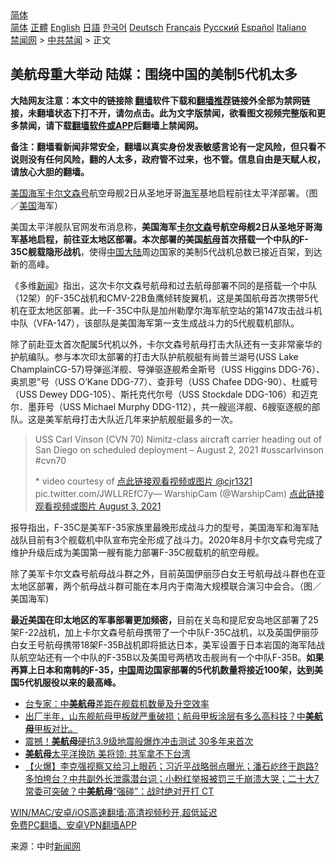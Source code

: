  <!-- 面包屑导航 --> <div class="breadcrumb"><!-- GTranslate: https://gtranslate.io/ -->  <div class="switcher notranslate">  <div class="selected">  <a href="#" onclick="return false;"> 简体</a>  </div>  <div class="option">  <a href="https://www.bannedbook.org" onclick="doGTranslate('zh-CN|zh-CN');jQuery('div.switcher div.selected a').html(jQuery(this).html());return false;" title="简体中文" class="nturl selected"> 简体</a>  <a href="https://www.bannedbook.org/zh-tw/" onclick="doGTranslate('zh-CN|zh-TW');jQuery('div.switcher div.selected a').html(jQuery(this).html());return false;" title="繁體中文" class="nturl"> 正體</a>  <a href="https://www.bannedbook.org/en/" onclick="doGTranslate('zh-CN|en');jQuery('div.switcher div.selected a').html(jQuery(this).html());return false;" title="English" class="nturl"> English</a>  <a href="https://www.bannedbook.org/ja/" onclick="doGTranslate('zh-CN|ja');jQuery('div.switcher div.selected a').html(jQuery(this).html());return false;" title="日本語" class="nturl"> 日語</a>  <a href="https://www.bannedbook.org/ko/" onclick="doGTranslate('zh-CN|ko');jQuery('div.switcher div.selected a').html(jQuery(this).html());return false;" title="한국어" class="nturl"> 한국어</a>  <a href="https://www.bannedbook.org/de/" onclick="doGTranslate('zh-CN|de');jQuery('div.switcher div.selected a').html(jQuery(this).html());return false;" title="Deutsch" class="nturl"> Deutsch</a>  <a href="https://www.bannedbook.org/fr/" onclick="doGTranslate('zh-CN|fr');jQuery('div.switcher div.selected a').html(jQuery(this).html());return false;" title="Français" class="nturl"> Français</a>  <a href="https://www.bannedbook.org/ru/" onclick="doGTranslate('zh-CN|ru');jQuery('div.switcher div.selected a').html(jQuery(this).html());return false;" title="Русский" class="nturl"> Русский</a>  <a href="https://www.bannedbook.org/es/" onclick="doGTranslate('zh-CN|es');jQuery('div.switcher div.selected a').html(jQuery(this).html());return false;" title="Español" class="nturl"> Español</a>  <a href="https://www.bannedbook.org/it/" onclick="doGTranslate('zh-CN|it');jQuery('div.switcher div.selected a').html(jQuery(this).html());return false;" title="Italiano" class="nturl"> Italiano</a>  </div>  </div>      <div class='breadcrumb-sub'><!-- Breadcrumb NavXT 6.3.0 --> <a href="https://www.bannedbook.org/" class="home">禁闻网</a> &gt; <a href="https://www.bannedbook.org/bnews/cbnews/" class="category">中共禁闻</a> &gt; 正文</div></div><h2>美航母重大举动 陆媒：围绕中国的美制5代机太多</h2> <p class="notice"><b>大陆网友注意：本文中的链接除 <a href="https://github.com/bannedbook/fanqiang" >翻墙</a>软件下载和<a href="https://github.com/killgcd/justmysocks/blob/master/README.md">翻墙推荐</a>链接外全部为禁网链接，未翻墙状态下打不开，请勿点击。此为文字版禁闻，欲看图文视频完整版和更多禁闻，请下载<a href="https://github.com/bannedbook/fanqiang">翻墙软件或APP</a>后翻墙上禁闻网。</p><p>备注：翻墙看新闻非常安全，翻墙以真实身份发表敏感言论有一定风险，但只看不说则没有任何风险，翻的人太多，政府管不过来，也不管。信息自由是天赋人权，请放心大胆的翻墙。</b></p>  <div class="entry"> <p id="conimg"><a href="https://www.bannedbook.org/bnews/tag/%e7%be%8e%e5%9b%bd%e6%b5%b7%e5%86%9b/" class="st_tag internal_tag" rel="tag" title="标签 美国海军 下的日志">美国海军</a><a href="https://www.bannedbook.org/bnews/tag/%E5%8D%A1%E5%B0%94%E6%96%87%E6%A3%AE%E5%8F%B7/" class="st_tag internal_tag" rel="tag" title="标签 卡尔文森号 下的日志">卡尔文森号</a>航空母舰2日从圣地牙哥<a href="https://www.bannedbook.org/bnews/tag/%e6%b5%b7%e5%86%9b/" class="st_tag internal_tag" rel="tag" title="标签 海军 下的日志">海军</a>基地启程前往太平洋部署。（图／<a href="https://www.bannedbook.org/bnews/tag/%e7%be%8e%e5%9b%bd/" class="st_tag internal_tag" rel="tag" title="标签 美国 下的日志">美国</a>海军）</p> <p>美国太平洋舰队官网发布消息称，<strong>美国海军<a href="https://www.bannedbook.org/bnews/tag/%E5%8D%A1%E5%B0%94%E6%96%87%E6%A3%AE/" class="st_tag internal_tag" rel="tag" title="标签 卡尔文森 下的日志">卡尔文森</a>号航空母舰2日从圣地牙哥海军基地启程，前往亚太地区部署。</strong><strong>本次部署的美国<a href="https://www.bannedbook.org/bnews/tag/%e8%88%aa%e6%af%8d/" class="st_tag internal_tag" rel="tag" title="标签 航母 下的日志">航母</a>首次搭载一个中队的F-35C舰载隐形战机</strong>，使得<span class='wp_keywordlink_affiliate'><a href="https://www.bannedbook.org/" title="中国" target="_blank">中国</a></span><span class='wp_keywordlink_affiliate'><a href="https://www.bannedbook.org/" title="大陆" target="_blank">大陆</a></span>周边国家的美制5代战机总数已接近百架，到达新的高峰。</p>  <p>《多维<span class='wp_keywordlink_affiliate'><a href="https://www.bannedbook.org/" title="新闻">新闻</a></span>》指出，这次卡尔文森号航母和过去航母部署不同的是搭载一个中队（12架）的F-35C战机和CMV-22B鱼鹰倾转旋翼机，这是美国航母首次携带5代机在亚太地区部署。此一F-35C中队是加州勒摩尔海军航空站的第147攻击战斗机中队（VFA-147），该部队是美国海军第一支生成战斗力的5代舰载机部队。</p> <p>除了前赴亚太首次配属5代机以外，卡尔文森号航母打击大队还有一支非常豪华的护航编队。参与本次印太部署的打击大队护航舰艇有尚普兰湖号(USS Lake ChamplainCG-57)导弹巡洋舰、导弹驱逐舰希金斯号（USS Higgins DDG-76）、奥凯恩”号（USS O&#8217;Kane DDG-77）、查菲号（USS Chafee DDG-90）、杜威号（USS Dewey DDG-105）、斯托克代尔号（USS Stockdale DDG-106）和迈克尔．墨菲号（USS Michael Murphy DDG-112），共一艘巡洋舰、6艘驱逐舰的部队。这是美军航母打击大队近几年来护航舰艇最多的一次。</p>  <blockquote><p>USS Carl Vinson (CVN 70) Nimitz-class aircraft carrier heading out of San Diego on scheduled deployment &#8211; August 2, 2021 #usscarlvinson #cvn70</p> <p>* video courtesy of <a href="https://twitter.com/cjr1321?ref_src=twsrc%5Etfw">点此链接观看视频或图片 @cjr1321</a> pic.twitter.com/JWLLREfC7y— WarshipCam (@WarshipCam) <a href="https://twitter.com/WarshipCam/status/1422511143348809729?ref_src=twsrc%5Etfw">点此链接观看视频或图片 August 3, 2021</a></p> </blockquote> <p>报导指出，F-35C是美军F-35家族里最晚形成战斗力的型号，美国海军和海军陆战队目前有3个舰载机中队宣布完全形成了战斗力。2020年8月卡尔文森号完成了维护升级后成为美国第一艘有能力部署F-35C舰载机的航空母舰。</p> <p>除了美军卡尔文森号航母战斗群之外，目前英国伊丽莎白女王号航母战斗群也在亚太地区部署，两个航母战斗群可能在本月内于南海大规模联合演习中会合。（图／美国海军)</p>  <p><strong>最近美国在印太地区的军事部署更加频密，</strong>目前在关岛和提尼安岛地区部署了25架F-22战机，加上卡尔文森号航母携带了一个中队F-35C战机，以及英国伊丽莎白女王号航母携带18架F-35B战机即将抵达日本，美军设置于日本岩国的海军陆战队航空站还有一个中队的F-35B以及美国号两栖攻击舰尚有一个中队F-35B。<strong>如果再算上日本和南韩的F-35，<a href="https://www.bannedbook.org/bnews/tag/%E4%B8%AD%E5%9B%BD/" class="st_tag internal_tag" rel="tag" title="标签 中国 下的日志">中国</a>周边国家部署的5代机数量将接近100架，达到美国5代机服役以来的最高峰。</strong></p> <ul class='op-related-articles' title='相关阅读'> <li><a href='https://www.bannedbook.org/bnews/baitai/20210711/1585020.html' target='_blank'>台专家：中<b>美航母</b>差距在舰载机数量及升空效率</a></li> <li><a href='https://www.bannedbook.org/bnews/bannedvideo/20210710/1584379.html' target='_blank'>出厂半年，山东舰航母甲板就严重破损；航母甲板涂层有多么高科技？中<b>美航母</b>甲板对比。</a></li> <li><a href='https://www.bannedbook.org/bnews/topimagenews/20210621/1571069.html' target='_blank'>震撼！<b>美航母</b>硬抗3.9级地震般爆炸冲击测试 30多年来首次</a></li> <li><a href='https://www.bannedbook.org/bnews/bannedvideo/20210619/1569783.html' target='_blank'><b>美航母</b>太平洋换防 美将领: 共军拿不下台湾</a></li> <li><a href='https://www.bannedbook.org/bnews/bannedvideo/20210617/1568345.html' target='_blank'>【火爆】李克强视察又给习上眼药；习近平战略弱点曝光；潘石屹终于跑路? 多怕垮台？中共副外长泄露潜台词；小粉红举报被罚三千崩溃大哭；二十大7常委可突破？中<b>美航母</b>“强碰”：战时绝对开打 CT</a></li> </ul> <p class="texttj"> <a href="https://github.com/bannedbook/fanqiang/wiki/V2ray%E6%9C%BA%E5%9C%BA" target="_blank">WIN/MAC/安卓/iOS高速翻墙:高清视频秒开,超低延迟</a><br/> <a href="https://github.com/bannedbook/fanqiang/wiki/%E7%A6%81%E9%97%BB%E7%BD%91%E5%AE%89%E5%8D%93%E7%BF%BB%E5%A2%99%E6%96%B0%E9%97%BBAPP" target="_blank">免费PC翻墙、安卓VPN翻墙APP</a></p><p> 来源：中时<span class='wp_keywordlink_affiliate'><a href="https://www.bannedbook.org/" title="新闻网">新闻网</a></span> </p><a name='sharetosocial'></a>  <div style="margin-bottom:5px;padding-bottom:5px;clear:both"> <div id="archive-pix-1" class="banner-ads"> <!-- AuctionX Display platform tag START --> <div id="26318x728x90x621x_ADSLOT2" clicktrack="%%CLICK_URL_ESC%%"></div> <!-- AuctionX Display platform tag END --> </div> <div id="archive-pix-2" class="banner-ads"> <!-- AuctionX Display platform tag START --> <div id="26315x300x250x621x_ADSLOT2" clicktrack="%%CLICK_URL_ESC%%"></div> <!-- AuctionX Display platform tag END --> </div> </div>  <div id="archive-pix-1" class="banner-ads"> <!-- AuctionX Display platform tag START --> <div id="26318x728x90x621x_ADSLOT3" clicktrack="%%CLICK_URL_ESC%%"></div> <!-- AuctionX Display platform tag END --> </div> </div><!--END ENTRY--> 